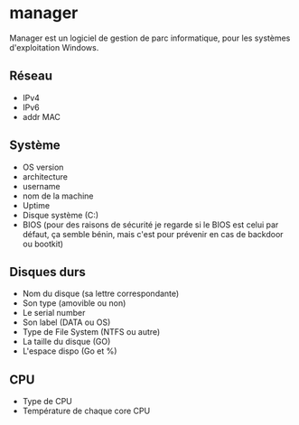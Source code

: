 # manager

Manager est un logiciel de gestion de parc informatique, pour les systèmes d'exploitation Windows.

## Réseau
- IPv4
- IPv6
- addr MAC

## Système

- OS version
- architecture
- username
- nom de la machine
- Uptime
- Disque système (C:)
- BIOS (pour des raisons de sécurité je regarde si le BIOS est celui par défaut, ça semble bénin, mais c'est pour prévenir en cas de backdoor ou bootkit)

## Disques durs

- Nom du disque (sa lettre correspondante)
- Son type (amovible ou non)
- Le serial number
- Son label (DATA ou OS) 
- Type de File System (NTFS ou autre)
- La taille du disque (GO)
- L'espace dispo (Go et %)

## CPU

- Type de CPU
- Température de chaque core CPU
